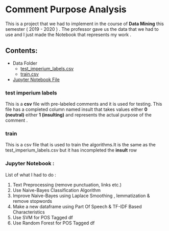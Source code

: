 # Comment Purpose Analysis

This is a project that we had to implement in the course of **Data Mining** this semester ( 2019 - 2020 ) .
The professor gave us the data that we had to use and I just made the Notebook that represents my work .


## Contents:
* Data Folder 
  * [test_imperium_labels.csv](#test-imperium-labels)
  * [train.csv](#train)
* [Jupyter Notebook File](#Jupyter-Notebook)


### test imperium labels 
This is a **csv** file with pre-labeled comments and it is used for testing.
This file has a completed column named insult that takes values either **0 (neutral)** either **1 (insulting)** and represents the actual purpose of the comment . 

### train
This is a csv file that is used to train the algorithms.It is the same as the test_imperium_labels.csv but it has incompleted the **insult** row

### Jupyter Notebook :
List of what I had to do :
1. Text Preprocessing (remove punctuation, links etc.)
2. Use Naive-Bayes Classification Algorithm
3. Improve Naive-Bayes using Laplace Smoothing , lemmatization & remove stopwords 
4. Make a new dataframe using Part Of Speech & TF-IDF Based Characteristics
5. Use SVM for POS Tagged df
6. Use Random Forest for POS Tagged df
